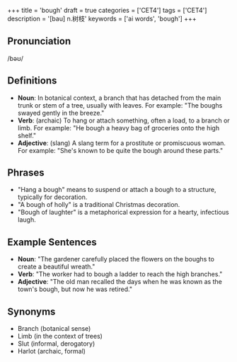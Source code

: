 +++
title = 'bough'
draft = true
categories = ['CET4']
tags = ['CET4']
description = '[bau] n.树枝'
keywords = ['ai words', 'bough']
+++

## Pronunciation
/bəʊ/

## Definitions
- **Noun**: In botanical context, a branch that has detached from the main trunk or stem of a tree, usually with leaves. For example: "The boughs swayed gently in the breeze."
- **Verb**: (archaic) To hang or attach something, often a load, to a branch or limb. For example: "He bough a heavy bag of groceries onto the high shelf."
- **Adjective**: (slang) A slang term for a prostitute or promiscuous woman. For example: "She's known to be quite the bough around these parts."

## Phrases
- "Hang a bough" means to suspend or attach a bough to a structure, typically for decoration.
- "A bough of holly" is a traditional Christmas decoration.
- "Bough of laughter" is a metaphorical expression for a hearty, infectious laugh.

## Example Sentences
- **Noun**: "The gardener carefully placed the flowers on the boughs to create a beautiful wreath."
- **Verb**: "The worker had to bough a ladder to reach the high branches."
- **Adjective**: "The old man recalled the days when he was known as the town's bough, but now he was retired."

## Synonyms
- Branch (botanical sense)
- Limb (in the context of trees)
- Slut (informal, derogatory)
- Harlot (archaic, formal)
